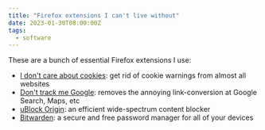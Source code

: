 ```yaml
---
title: "Firefox extensions I can't live without"
date: 2023-01-30T08:00:00Z
tags:
  - software
---
```


These are a bunch of essential Firefox extensions I use:

- [I don't care about cookies](https://addons.mozilla.org/en-US/firefox/addon/i-dont-care-about-cookies/):
  get rid of cookie warnings from almost all websites
- [Don't track me Google](https://addons.mozilla.org/en-US/firefox/addon/dont-track-me-google1/):
  removes the annoying link-conversion at Google Search, Maps, etc
- [uBlock Origin](https://addons.mozilla.org/en-US/firefox/addon/ublock-origin/):
  an efficient wide-spectrum content blocker
- [Bitwarden](https://addons.mozilla.org/en-US/firefox/addon/bitwarden-password-manager/):
  a secure and free password manager for all of your devices
